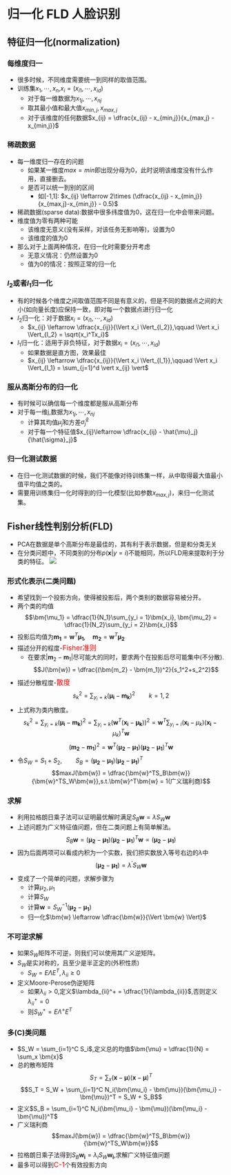 # 归一化 FLD 人脸识别


## 特征归一化(normalization)

### 每维度归一
- 很多时候，不同维度需要统一到同样的取值范围。
- 训练集$x_1,\cdots ,x_n$,$x_i = (x_{i1},\cdots,x_{id})$
  - 对于每一维数据为$x_{1j},\cdots, x_{nj}$
  - 取其最小值和最大值$x_{min,j},x_{max,j}$
  - 对于该维度的任何数据$x_{ij} = \dfrac{x_{ij} - x_{min,j}}{x_{max,j} - x_{min,j}}$

### 稀疏数据
- 每一维度归一存在的问题
  - 如果某一维度$max = min$即出现分母为0，此时说明该维度没有什么作用，直接删去。
  - 是否可以统一到别的区间
    - 如[-1,1]: $x_{ij} \leftarrow 2\times (\dfrac{x_{ij} - x_{min,j}}{x_{max,j}-x_{min,j}} - 0.5)$
- 稀疏数据(sparse data):数据中很多纬度值为0，这在归一化中会带来问题。
- 维度值为零有两种可能
  - 该维度无意义(没有采样，对该任务无影响等)，设置为0
  - 该维度的值为0
- 那么对于上面两种情况，在归一化时需要分开考虑
  - 无意义情况：仍然设置为0
  - 值为0的情况：按照正常的归一化

### $l_2$或者$l_1$归一化
- 有的时候各个维度之间取值范围不同是有意义的，但是不同的数据点之间的大小(如向量长度)应保持一致，即对每一个数据点进行归一化
- $l_2$归一化：对于数据$x_i = (x_{i1},\cdots,x_{id})$
  - $x_{ij} \leftarrow \dfrac{x_{ij}}{\Vert x_i \Vert_{l_2}},\qquad \Vert x_i \Vert_{l_2} = \sqrt{x_i^Tx_i}$
- $l_1$归一化：适用于非负特征，对于数据$x_i = (x_{i1},\cdots,x_{id})$
  - 如果数据是直方图，效果最佳
  - $x_{ij} \leftarrow \dfrac{x_{ij}}{\Vert x_i \Vert_{l_1}},\qquad \Vert x_i \Vert_{l_1} = \sum_{j=1}^d \vert x_{ij} \vert$

### 服从高斯分布的归一化
- 有时候可以确信每一个维度都是服从高斯分布
- 对于每一维j,数据为$x_{1j},\cdots,x_{nj}$
  - 计算其均值$\hat{\mu}_j$和方差$\hat{\sigma}_j^2$
  - 对于每一个特征值$x_{ij}\leftarrow \dfrac{x_{ij} - \hat{\mu}_j}{\hat{\sigma}_j}$

### 归一化测试数据
- 在归一化测试数据的时候，我们不能像对待训练集一样，从中取得最大值最小值平均值之类的。
- 需要用训练集归一化时得到的归一化模型(比如参数$x_{max,j}$)，来归一化测试集。

## Fisher线性判别分析(FLD)
- PCA在数据是单个高斯分布是最佳的，其有利于表示数据，但是和分类无关
- 在分类问题中，不同类别的分布$p(\bm{x}\vert y=i)$不能相同，所以FLD用来提取利于分类的特征。
![](/images/documents/模式识别/FLD动机.png)

### 形式化表示(二类问题)
- 希望找到一个投影方向，使得被投影后，两个类别的数据容易被分开。
- 两个类的均值
  $$\bm{\mu_1} = \dfrac{1}{N_1}\sum_{y_i = 1}\bm{x_i}, \bm{\mu_2} = \dfrac{1}{N_2}\sum_{y_i = 2}\bm{x_i}$$
- 投影后均值为$\bm{m_1} = \bm{w}^T\bm{\mu_1},\quad \bm{m_2} = \bm{w}^T\bm{\mu_2}$
- 描述分开的程度-<font color=red size=3>Fisher准则</font>
  - 在要求$\vert \bm{m}_2 - \bm{m}_1 \vert$尽可能大的同时，要求两个在投影后尽可能集中(不分散).
  $$J(\bm{w}) = \dfrac{(\bm{m_2} - \bm{m_1})^2}{s_1^2+s_2^2}$$
- 描述分散程度-<font color=red size=3>散度</font>
  $$s_k^2 = \sum_{y_i = k}(\bm{\mu_i} - \bm{m_k})^2\qquad k = 1,2$$
- 上式称为类内散度。
  $$s_k^2 = \sum_{y_i = k}(\bm{\mu_i} - \bm{m_k})^2 = \sum_{y_i = k}(\bm{w}^T(\bm{x_i} - \bm{\mu_k}))^2 = \bm{w}^T\sum_{y_i = i}(\bm{x_i} - \mu_k)(\bm{x_i} - \mu_k)^T\bm{w}$$
  $$(\bm{m_2} - \bm{m_1})^2 = \bm{w}^T(\bm{\mu_2} - \bm{\mu_1})(\bm{\mu_2} - \bm{\mu_1})^T\bm{w}$$
- 令$S_W = S_1+S_2,\qquad S_B = (\bm{\mu_2} - \bm{\mu_1})(\bm{\mu_2} - \bm{\mu_1})^T$
  $$maxJ(\bm{w}) = \dfrac{\bm{w}^TS_B\bm{w}}{\bm{w}^TS_W\bm{w}},s.t.\bm{w}^T\bm{w} = 1(广义瑞利商)$$

### 求解
- 利用拉格朗日乘子法可以证明最优解时满足$S_B\bm{w} = \lambda S_W\bm{w}$
- 上述问题为广义特征值问题，但在二类问题上有简单解法。
  $$S_B \bm{w} = (\bm{\mu_2} - \bm{\mu_1})( \bm{\mu_2} - \bm{\mu_1})^T \bm{w} \propto (\bm{\mu_2} - \bm{\mu_1})$$
- 因为后面两项可以看成内积为一个实数，我们把实数放入等号右边的$\lambda$中
  $$(\bm{\mu_2} - \bm{\mu_1}) = \lambda^\prime S_W\bm{w}$$
- 变成了一个简单的问题，求解步骤为
  - 计算$\mu_2,\mu_1$
  - 计算$S_W$
  - 计算$\bm{w} = {S_W}^{-1}(\bm{\mu_2} - \bm{\mu_1})$
  - 归一化$\bm{w} \leftarrow \dfrac{\bm{w}}{\Vert \bm{w} \Vert}$

### 不可逆求解
- 如果$S_W$矩阵不可逆，则我们可以使用其广义逆矩阵。
- $S_W$是实对称的，且至少是半正定的(外积性质)
  - $S_W = E\Lambda E^T,\lambda_{ii} \geq 0$
- 定义Moore-Perose伪逆矩阵
  - 如果$\lambda_{ii} > 0$,定义$\lambda_{ii}^+ = \dfrac{1}{\lambda_{ii}}$,否则定义$\lambda_{ii}^+ = 0$
  - 则$S_W^+ = E\Lambda^+E^T$

### 多(C)类问题
- $S_W = \sum_{i=1}^C S_i$,定义总的均值$\bm{\mu} = \dfrac{1}{N} = \sum_x \bm{x}$
- 总的散布矩阵
  $$S_T = \sum_x (\bm{x} - \bm{\mu})(\bm{x} - \bm{\mu})^T$$
  $$S_T = S_W + \sum_{i=1}^C N_i(\bm{\mu_i} - \bm{\mu})(\bm{\mu_i} - \bm{\mu})^T = S_W + S_B$$
- 定义$S_B = \sum_{i=1}^C N_i(\bm{\mu_i} - \bm{\mu})(\bm{\mu_i} - \bm{\mu})^T$
- 广义瑞利商
  $$maxJ(\bm{w}) = \dfrac{\bm{w}^TS_B\bm{w}}{\bm{w}^TS_W\bm{w}}$$
- 拉格朗日乘子法得到$S_B\bm{w_i} = \lambda_i S_W \bm{w_i}$,求解广义特征值问题
- 最多可以得到<font color=red size=3>C-1</font>个有效投影方向
  
